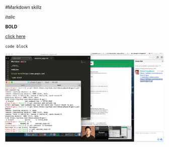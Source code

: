 #Markdown skillz

_italic_

**BOLD**

[click here](https://www.google.com)

`code block`

![image](ScreenshotGPS.png "GPS Screenshot")